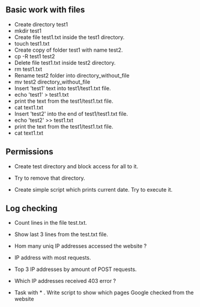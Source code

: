 ## Basic work with files

-    Create directory test1
- mkdir test1
- Create file test1.txt inside the test1 directory.
- touch test1.txt
-    Create copy of folder test1 with name test2.  
- cp -R test1 test2
-    Delete file test1.txt inside test2 directory.
- rm test1.txt
-    Rename test2 folder into directory_without_file
- mv test2 directory_without_file
-    Insert 'test1' text into test1/test1.txt file.
- echo 'test1' > test1.txt
-    print the text from the test1/test1.txt file.
- cat text1.txt
-    Insert 'test2' into the end of test1/test1.txt file.
- echo 'test2' >> test1.txt
-    print the text from the test1/test1.txt file.
- cat text1.txt
## Permissions

-   Create test directory and block access for all to it.

-   Try to remove that directory.


-    Create simple script which prints current date. Try to execute it.


## Log checking

-  Count lines in the file test.txt.


- Show last 3 lines from the test.txt file. 


-  Hom many uniq IP addresses accessed the website ? 


-  IP address with most requests.


-  Top 3 IP addresses by amount of POST requests.


-  Which IP addresses received 403 error ? 


- Task with * . Write script to show which pages Google checked from the website 

